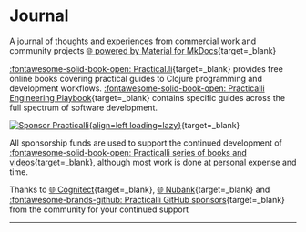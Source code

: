 # Journal

A journal of thoughts and experiences from commercial work and community projects [:globe_with_meridians: powered by Material for MkDocs](https://squidfunk.github.io/mkdocs-material/setup/setting-up-a-blog/){target=_blank}

[:fontawesome-solid-book-open: Practical.li](https://practical.li){target=_blank} provides free online books covering practical guides to Clojure programming and development workflows.  [:fontawesome-solid-book-open: Practicalli Engineering Playbook](https://practical.li/engineering-playbook){target=_blank} contains specific guides across the full spectrum of software development.

[![Sponsor Practicalli](https://raw.githubusercontent.com/practicalli/graphic-design/live/buttons/practicalli-github-sponsors-button.png){align=left loading=lazy}](https://github.com/sponsors/practicalli-johnny/){target=_blank}

All sponsorship funds are used to support the continued development of [:fontawesome-solid-book-open: Practicalli series of books and videos](https://practical.li/){target=_blank}, although most work is done at personal expense and time.

Thanks to [:globe_with_meridians: Cognitect](https://www.cognitect.com/){target=_blank}, [:globe_with_meridians: Nubank](https://nubank.com.br/){target=_blank} and [:fontawesome-brands-github: Practicalli GitHub sponsors](https://github.com/sponsors/practicalli-johnny#sponsors){target=_blank} from the community for your continued support

---
